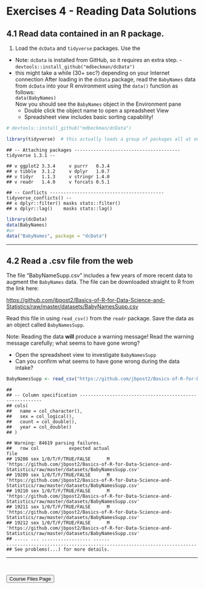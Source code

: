 Exercises 4 - Reading Data Solutions
================

## 4.1 Read data contained in an R package.

1.  Load the `dcData` and `tidyverse` packages. Use the

-   Note: `dcData` is installed from GitHub, so it requires an extra
    step. - `devtools::install_github("mdbeckman/dcData")`
-   this might take a while (30+ sec?) depending on your Internet
    connection After loading in the `dcData` package, read the
    `BabyNames` data from `dcData` into your R environment using the
    `data()` function as follows:  
    `data(BabyNames)`  
    Now you should see the `BabyNames` object in the Environment pane
    -   Double click the object name to open a spreadsheet View  
    -   Spreadsheet view includes basic sorting capability!

``` r
# devtools::install_github("mdbeckman/dcData")

library(tidyverse)  # this actually loads a group of packages all at once
```

    ## -- Attaching packages --------------------------------------- tidyverse 1.3.1 --

    ## v ggplot2 3.3.4     v purrr   0.3.4
    ## v tibble  3.1.2     v dplyr   1.0.7
    ## v tidyr   1.1.3     v stringr 1.4.0
    ## v readr   1.4.0     v forcats 0.5.1

    ## -- Conflicts ------------------------------------------ tidyverse_conflicts() --
    ## x dplyr::filter() masks stats::filter()
    ## x dplyr::lag()    masks stats::lag()

``` r
library(dcData)     
data(BabyNames)
#or
data("BabyNames", package = "dcData")
```

<hr>

## 4.2 Read a .csv file from the web

The file “BabyNameSupp.csv” includes a few years of more recent data to
augment the `BabyNames` data. The file can be downloaded straight to R
from the link here:

<https://github.com/jbpost2/Basics-of-R-for-Data-Science-and-Statistics/raw/master/datasets/BabyNamesSupp.csv>

Read this file in using `read_csv()` from the `readr` package. Save the
data as an object called `BabyNamesSupp`.

Note: Reading the data **will** produce a warning message! Read the
warning message carefully; what seems to have gone wrong?

-   Open the spreadsheet view to investigate `BabyNamesSupp`  
-   Can you confirm what seems to have gone wrong during the data
    intake?

``` r
BabyNamesSupp <- read_csv("https://github.com/jbpost2/Basics-of-R-for-Data-Science-and-Statistics/raw/master/datasets/BabyNamesSupp.csv")
```

    ## 
    ## -- Column specification --------------------------------------------------------
    ## cols(
    ##   name = col_character(),
    ##   sex = col_logical(),
    ##   count = col_double(),
    ##   year = col_double()
    ## )

    ## Warning: 84619 parsing failures.
    ##   row col           expected actual                                                                                                           file
    ## 19208 sex 1/0/T/F/TRUE/FALSE      M 'https://github.com/jbpost2/Basics-of-R-for-Data-Science-and-Statistics/raw/master/datasets/BabyNamesSupp.csv'
    ## 19209 sex 1/0/T/F/TRUE/FALSE      M 'https://github.com/jbpost2/Basics-of-R-for-Data-Science-and-Statistics/raw/master/datasets/BabyNamesSupp.csv'
    ## 19210 sex 1/0/T/F/TRUE/FALSE      M 'https://github.com/jbpost2/Basics-of-R-for-Data-Science-and-Statistics/raw/master/datasets/BabyNamesSupp.csv'
    ## 19211 sex 1/0/T/F/TRUE/FALSE      M 'https://github.com/jbpost2/Basics-of-R-for-Data-Science-and-Statistics/raw/master/datasets/BabyNamesSupp.csv'
    ## 19212 sex 1/0/T/F/TRUE/FALSE      M 'https://github.com/jbpost2/Basics-of-R-for-Data-Science-and-Statistics/raw/master/datasets/BabyNamesSupp.csv'
    ## ..... ... .................. ...... ..............................................................................................................
    ## See problems(...) for more details.

<hr>

<br>

<a href = "https://jbpost2.github.io/Basics-of-R-for-Data-Science-and-Statistics/CourseFiles.html"><button type="button">Course
Files Page</button></a>
